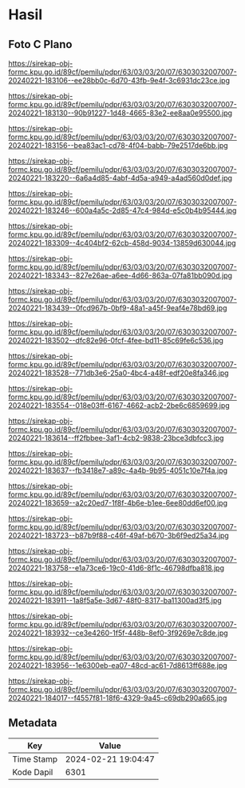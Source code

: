 # Hasil

## Foto C Plano

https://sirekap-obj-formc.kpu.go.id/89cf/pemilu/pdpr/63/03/03/20/07/6303032007007-20240221-183106--ee28bb0c-6d70-43fb-9e4f-3c6931dc23ce.jpg

https://sirekap-obj-formc.kpu.go.id/89cf/pemilu/pdpr/63/03/03/20/07/6303032007007-20240221-183130--90b91227-1d48-4665-83e2-ee8aa0e95500.jpg

https://sirekap-obj-formc.kpu.go.id/89cf/pemilu/pdpr/63/03/03/20/07/6303032007007-20240221-183156--bea83ac1-cd78-4f04-babb-79e2517de6bb.jpg

https://sirekap-obj-formc.kpu.go.id/89cf/pemilu/pdpr/63/03/03/20/07/6303032007007-20240221-183220--6a6a4d85-4abf-4d5a-a949-a4ad560d0def.jpg

https://sirekap-obj-formc.kpu.go.id/89cf/pemilu/pdpr/63/03/03/20/07/6303032007007-20240221-183246--600a4a5c-2d85-47c4-984d-e5c0b4b95444.jpg

https://sirekap-obj-formc.kpu.go.id/89cf/pemilu/pdpr/63/03/03/20/07/6303032007007-20240221-183309--4c404bf2-62cb-458d-9034-13859d630044.jpg

https://sirekap-obj-formc.kpu.go.id/89cf/pemilu/pdpr/63/03/03/20/07/6303032007007-20240221-183343--827e26ae-a6ee-4d66-863a-07fa81bb090d.jpg

https://sirekap-obj-formc.kpu.go.id/89cf/pemilu/pdpr/63/03/03/20/07/6303032007007-20240221-183439--0fcd967b-0bf9-48a1-a45f-9eaf4e78bd69.jpg

https://sirekap-obj-formc.kpu.go.id/89cf/pemilu/pdpr/63/03/03/20/07/6303032007007-20240221-183502--dfc82e96-0fcf-4fee-bd11-85c69fe6c536.jpg

https://sirekap-obj-formc.kpu.go.id/89cf/pemilu/pdpr/63/03/03/20/07/6303032007007-20240221-183528--771db3e6-25a0-4bc4-a48f-edf20e8fa346.jpg

https://sirekap-obj-formc.kpu.go.id/89cf/pemilu/pdpr/63/03/03/20/07/6303032007007-20240221-183554--018e03ff-6167-4662-acb2-2be6c6859699.jpg

https://sirekap-obj-formc.kpu.go.id/89cf/pemilu/pdpr/63/03/03/20/07/6303032007007-20240221-183614--ff2fbbee-3af1-4cb2-9838-23bce3dbfcc3.jpg

https://sirekap-obj-formc.kpu.go.id/89cf/pemilu/pdpr/63/03/03/20/07/6303032007007-20240221-183637--fb3418e7-a89c-4a4b-9b95-4051c10e7f4a.jpg

https://sirekap-obj-formc.kpu.go.id/89cf/pemilu/pdpr/63/03/03/20/07/6303032007007-20240221-183659--a2c20ed7-1f8f-4b6e-b1ee-6ee80dd6ef00.jpg

https://sirekap-obj-formc.kpu.go.id/89cf/pemilu/pdpr/63/03/03/20/07/6303032007007-20240221-183723--b87b9f88-c46f-49af-b670-3b6f9ed25a34.jpg

https://sirekap-obj-formc.kpu.go.id/89cf/pemilu/pdpr/63/03/03/20/07/6303032007007-20240221-183758--e1a73ce6-19c0-41d6-8f1c-46798dfba818.jpg

https://sirekap-obj-formc.kpu.go.id/89cf/pemilu/pdpr/63/03/03/20/07/6303032007007-20240221-183911--1a8f5a5e-3d67-48f0-8317-ba11300ad3f5.jpg

https://sirekap-obj-formc.kpu.go.id/89cf/pemilu/pdpr/63/03/03/20/07/6303032007007-20240221-183932--ce3e4260-1f5f-448b-8ef0-3f9269e7c8de.jpg

https://sirekap-obj-formc.kpu.go.id/89cf/pemilu/pdpr/63/03/03/20/07/6303032007007-20240221-183956--1e6300eb-ea07-48cd-ac61-7d8613ff688e.jpg

https://sirekap-obj-formc.kpu.go.id/89cf/pemilu/pdpr/63/03/03/20/07/6303032007007-20240221-184017--f4557f81-18f6-4329-9a45-c69db290a665.jpg


## Metadata

| Key        | Value               |
| ---------- | ------------------- |
| Time Stamp | 2024-02-21 19:04:47 |
| Kode Dapil | 6301                |



